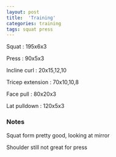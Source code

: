 ```yaml
---
layout: post
title:  'Training'
categories: training
tags: squat press
---
```


Squat : 195x6x3

Press : 90x5x3

Incline curl  : 20x15,12,10

Tricep extension  : 70x10,10,8

Face pull : 80x20x3

Lat pulldown  : 120x5x3

### Notes

Squat form pretty good, looking at mirror

Shoulder still not great for press
